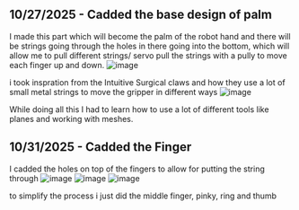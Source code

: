 <!--
  ===================    !!READ THIS NOTICE!!   ====================
  DO NOT edit this file manually. Your changes WILL BE OVERWRITTEN!
  This journal is auto generated and updated by Hack Club Blueprint.
  To edit this file, please edit your journal entries on Blueprint.
  ==================================================================
-->

## 10/27/2025 - Cadded the base design of palm  

I made this part which will become the palm of the robot hand and there will be strings going through the holes in there going into the bottom, which will allow me to pull different strings/ servo pull the strings with a pully to move each finger up and down.
![image](https://blueprint.hackclub.com/user-attachments/blobs/proxy/eyJfcmFpbHMiOnsiZGF0YSI6NjAwNywicHVyIjoiYmxvYl9pZCJ9fQ==--215eab1ac85362763067e83e33607cabbe4fc6f5/image.png)

i took inspration from the Intuitive Surgical claws and how they use a lot of small metal strings to move the gripper in different ways
![image](https://blueprint.hackclub.com/user-attachments/blobs/proxy/eyJfcmFpbHMiOnsiZGF0YSI6NjAwOSwicHVyIjoiYmxvYl9pZCJ9fQ==--6adabded8389f5484157339f5e50ab4f9f2085a3/image.png)

While doing all this I had to learn how to use a lot of different tools like planes and working with meshes.




  

## 10/31/2025 - Cadded the Finger  

I cadded the holes on top of the fingers to allow for putting the string through
![image](https://blueprint.hackclub.com/user-attachments/blobs/proxy/eyJfcmFpbHMiOnsiZGF0YSI6NzA0NSwicHVyIjoiYmxvYl9pZCJ9fQ==--cbc76f96c78bfa00188500fd8f6f599f569c8963/image.png)
![image](https://blueprint.hackclub.com/user-attachments/blobs/proxy/eyJfcmFpbHMiOnsiZGF0YSI6NzA0NiwicHVyIjoiYmxvYl9pZCJ9fQ==--a099124080c830f8e403702bd24bb27aaf6508be/image.png)
![image](https://blueprint.hackclub.com/user-attachments/blobs/proxy/eyJfcmFpbHMiOnsiZGF0YSI6NzA0NywicHVyIjoiYmxvYl9pZCJ9fQ==--369907d853d77baa38f221a197be21475110c63b/image.png)

to simplify the process i just did the middle finger, pinky, ring and thumb
  

